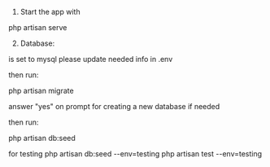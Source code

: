 1. Start the app with

php artisan serve


2. Database:

is set to mysql
please update needed info in .env

then run: 

php artisan migrate

answer "yes" on prompt for creating a new database if needed

then run: 

php artisan db:seed

for testing
php artisan db:seed --env=testing
php artisan test --env=testing